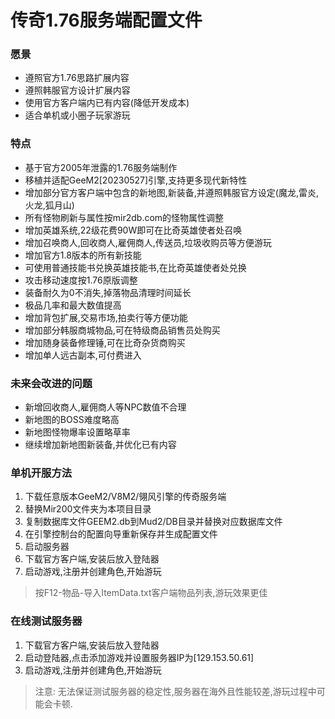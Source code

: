 # 传奇1.76服务端配置文件

### 愿景
- 遵照官方1.76思路扩展内容
- 遵照韩服官方设计扩展内容
- 使用官方客户端内已有内容(降低开发成本)
- 适合单机或小圈子玩家游玩

### 特点
- 基于官方2005年泄露的1.76服务端制作
- 移植并适配GeeM2[20230527]引擎,支持更多现代新特性
- 增加部分官方客户端中包含的新地图,新装备,并遵照韩服官方设定(魔龙,雷炎,火龙,狐月山)
- 所有怪物刷新与属性按mir2db.com的怪物属性调整
- 增加英雄系统,22级花费90W即可在比奇英雄使者处召唤
- 增加召唤商人,回收商人,雇佣商人,传送员,垃圾收购员等方便游玩
- 增加官方1.8版本的所有新技能
- 可使用普通技能书兑换英雄技能书,在比奇英雄使者处兑换
- 攻击移动速度按1.76原版调整
- 装备耐久为0不消失,掉落物品清理时间延长
- 极品几率和最大数值提高
- 增加背包扩展,交易市场,拍卖行等方便功能
- 增加部分韩服商城物品,可在特级商品销售员处购买
- 增加随身装备修理锤,可在比奇杂货商购买
- 增加单人远古副本,可付费进入

### 未来会改进的问题
- 新增回收商人,雇佣商人等NPC数值不合理
- 新地图的BOSS难度略高
- 新地图怪物爆率设置略草率
- 继续增加新地图新装备,并优化已有内容

### 单机开服方法
1. 下载任意版本GeeM2/V8M2/翎风引擎的传奇服务端
2. 替换Mir200文件夹为本项目目录
3. 复制数据库文件GEEM2.db到Mud2/DB目录并替换对应数据库文件
4. 在引擎控制台的配置向导重新保存并生成配置文件
6. 启动服务器
7. 下载官方客户端,安装后放入登陆器
8. 启动游戏,注册并创建角色,开始游玩
> 按F12-物品-导入ItemData.txt客户端物品列表,游玩效果更佳

### 在线测试服务器
1. 下载官方客户端,安装后放入登陆器
2. 启动登陆器,点击添加游戏并设置服务器IP为[129.153.50.61]
3. 启动游戏,注册并创建角色,开始游玩
> 注意: 无法保证测试服务器的稳定性,服务器在海外且性能较差,游玩过程中可能会卡顿.

